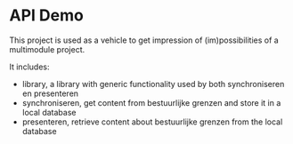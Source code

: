 # API Demo

This project is used as a vehicle to get impression of (im)possibilities of a multimodule project.

It includes:
- library, a library with generic functionality used by both synchroniseren en presenteren
- synchroniseren, get content from bestuurlijke grenzen and store it in a local database
- presenteren, retrieve content about bestuurlijke grenzen from the local database